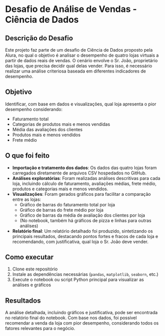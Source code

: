 # Desafio de Análise de Vendas - Ciência de Dados

## Descrição do Desafio

Este projeto faz parte de um desafio de Ciência de Dados proposto pela Alura, no qual o objetivo é analisar o desempenho de quatro lojas virtuais a partir de dados reais de vendas. O cenário envolve o Sr. João, proprietário das lojas, que precisa decidir qual delas vender. Para isso, é necessário realizar uma análise criteriosa baseada em diferentes indicadores de desempenho.

## Objetivo

Identificar, com base em dados e visualizações, qual loja apresenta o pior desempenho considerando:
- Faturamento total
- Categorias de produtos mais e menos vendidas
- Média das avaliações dos clientes
- Produtos mais e menos vendidos
- Frete médio

## O que foi feito

- **Importação e tratamento dos dados**: Os dados das quatro lojas foram carregados diretamente de arquivos CSV hospedados no GitHub.
- **Análises exploratórias**: Foram realizadas análises descritivas para cada loja, incluindo cálculo de faturamento, avaliações médias, frete médio, produtos e categorias mais e menos vendidos.
- **Visualizações**: Foram gerados gráficos para facilitar a comparação entre as lojas:
  - Gráfico de barras do faturamento total por loja
  - Gráfico de barras do frete médio por loja
  - Gráfico de barras da média de avaliação dos clientes por loja
  - (No notebook, também há gráficos de pizza e linhas para outras análises)
- **Relatório final**: Um relatório detalhado foi produzido, sintetizando os principais resultados, destacando pontos fortes e fracos de cada loja e recomendando, com justificativa, qual loja o Sr. João deve vender.

## Como executar

1. Clone este repositório
2. Instale as dependências necessárias (`pandas`, `matplotlib`, `seaborn`, etc.)
3. Execute o notebook ou script Python principal para visualizar as análises e gráficos

## Resultados

A análise detalhada, incluindo gráficos e justificativa, pode ser encontrada no relatório final do notebook. Com base nos dados, foi possível recomendar a venda da loja com pior desempenho, considerando todos os fatores relevantes para o negócio.
